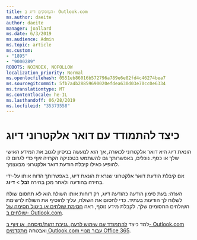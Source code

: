 ```yaml
---
title: העוסקים דיוג ב- Outlook.com
ms.author: daeite
author: daeite
manager: joallard
ms.date: 6/3/2019
ms.audience: Admin
ms.topic: article
ms.custom:
- "1895"
- "9000289"
ROBOTS: NOINDEX, NOFOLLOW
localization_priority: Normal
ms.openlocfilehash: 0551eb86016b572796a789e6e82fd4c46274bea7
ms.sourcegitcommit: 5fb7a4b28859690020efdea630d03e70cc0e6334
ms.translationtype: MT
ms.contentlocale: he-IL
ms.lasthandoff: 06/28/2019
ms.locfileid: "35373558"
---
```

# <a name="how-to-deal-with-a-phishing-email"></a>כיצד להתמודד עם דואר אלקטרוני דיוג

הונאת דיוג היא דואר אלקטרוני לכאורה, אך הוא למעשה בניסיון לגנוב את המידע האישי שלך או כסף. נוכלים, באפשרותך גם להשתמש בטכניקה הקרויה זיוף כדי לגרום לו להופיע כאילו קיבלת הודעת דואר אלקטרוני מבעצמך.

אם קיבלת הודעת דואר אלקטרוני שנראית הונאת דיוג, באפשרותך הדוח אותו על-ידי בחירה בהודעה ולאחר מכן בחירה **זבל** > **דיוג**.

*הערה:* בעת סימון הודעה כהודעה דיוג, רק דוחות אותו השולח.הוא לא תחסום שולח לשלוח לך הודעות בעתיד. כדי לחסום את השולח, עליך להוסיף את השולח לרשימת השולחים החסומים שלך. לקבלת מידע נוסף, ראה [חסימת שולחים או ביטול חסימה של שולחים ב- Outlook.com](https://support.office.com/article/a3ece97b-82f8-4a5e-9ac3-e92fa6427ae4).

למד כיצד [להתמודד עם שימוש לרעה, גניבת זהות/סיסמה, או זיוף ב- Outlook.com](https://support.office.com/article/0d882ea5-eedc-4bed-aebc-079ffa1105a3) ואבטחה [מתקדמים Outlook.com עבור מנויי Office 365](https://support.office.com/article/882d2243-eab9-4545-a58a-b36fee4a46e2).